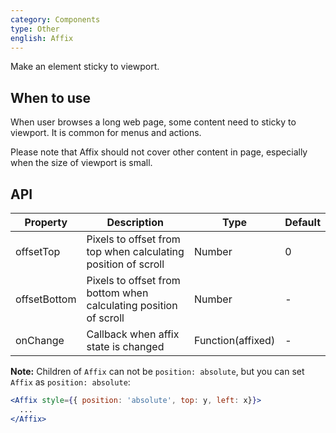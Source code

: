 ```yaml
---
category: Components
type: Other
english: Affix
---
```


Make an element sticky to viewport.

## When to use

When user browses a long web page, some content need to sticky to viewport. It is common for menus and actions.

Please note that Affix should not cover other content in page, especially when the size of viewport is small.

## API

| Property     | Description           | Type     | Default      |
|--------------|-----------------------|----------|--------------|
| offsetTop    | Pixels to offset from top when calculating position of scroll | Number | 0 |
| offsetBottom | Pixels to offset from bottom when calculating position of scroll | Number | - |
| onChange     | Callback when affix state is changed | Function(affixed) | - |

**Note:** Children of `Affix` can not be `position: absolute`, but you can set `Affix` as `position: absolute`:

```jsx
<Affix style={{ position: 'absolute', top: y, left: x}}>
  ...
</Affix>
```
